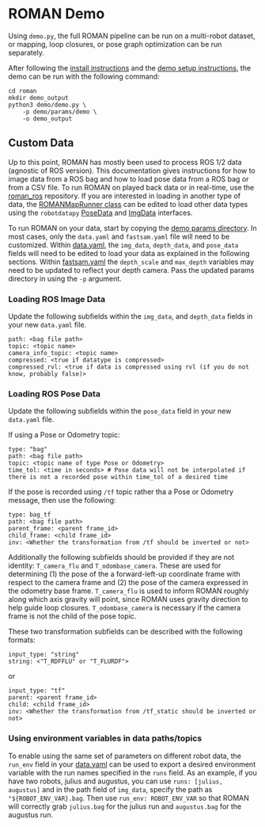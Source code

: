 # ROMAN Demo

Using `demo.py`, the full ROMAN pipeline can be run on a multi-robot dataset, or mapping, loop closures, or pose graph optimization can be run separately.

After following the [install instructions](../README.md/#install) and the [demo setup instructions](../README.md/#demo), the demo can be run with the following command:

```
cd roman
mkdir demo_output
python3 demo/demo.py \
    -p demo/params/demo \
    -o demo_output
```

## Custom Data

Up to this point, ROMAN has mostly been used to process ROS 1/2 data (agnostic of ROS version).
This documentation gives instructions for how to image data from a ROS bag and how to load pose data from a ROS bag or from a CSV file.
To run ROMAN on played back data or in real-time, use the [roman_ros](https://github.com/mit-acl/roman_ros) repository. 
If you are interested in loading in another type of data, the [ROMANMapRunner class](../roman/map/run.py) can be edited to load other data types using the `robotdatapy` [PoseData](https://github.com/mbpeterson70/robotdatapy/blob/main/robotdatapy/data/pose_data.py) and [ImgData](https://github.com/mbpeterson70/robotdatapy/blob/main/robotdatapy/data/img_data.py) interfaces.

To run ROMAN on your data, start by copying the [demo params directory](./params/demo).
In most cases, only the `data.yaml` and `fastsam.yaml` file will need to be customized. 
Within [data.yaml](./params/demo/data.yaml), the `img_data`, `depth_data`, and `pose_data` fields will need to be edited to load your data as explained in the following sections.
Within [fastsam.yaml](./params/demo/fastsam.yaml) the `depth_scale` and `max_depth` variables may need to be updated to reflect your depth camera.
Pass the updated params directory in using the `-p` argument.

### Loading ROS Image Data

Update the following subfields within the `img_data`, and `depth_data` fields in your new `data.yaml` file.

```
path: <bag file path>
topic: <topic name>
camera_info_topic: <topic name>
compressed: <true if datatype is compressed>
compressed_rvl: <true if data is compressed using rvl (if you do not know, probably false)>
```

### Loading ROS Pose Data

Update the following subfields within the `pose_data` field in your new `data.yaml` file.

If using a Pose or Odometry topic:

```
type: "bag"
path: <bag file path>
topic: <topic name of type Pose or Odometry>
time_tol: <time in seconds> # Pose data will not be interpolated if there is not a recorded pose within time_tol of a desired time
```

If the pose is recorded using `/tf` topic rather tha a Pose or Odometry message, then use the following:

```
type: bag_tf
path: <bag file path>
parent_frame: <parent frame_id>
child_frame: <child frame_id>
inv: <Whether the transformation from /tf should be inverted or not>
```

Additionally the following subfields should be provided if they are not identity: `T_camera_flu` and `T_odombase_camera`. These are used for determining (1) the pose of the a forward-left-up coordinate frame with respect to the camera frame and (2) the pose of the camera expressed in the odometry base frame. `T_camera_flu` is used to inform ROMAN roughly along which axis gravity will point, since ROMAN uses gravity direction to help guide loop closures. `T_odombase_camera` is necessary if the camera frame is not the child of the pose topic.

These two transformation subfields can be described with the following formats:

```
input_type: "string"
string: <"T_RDFFLU" or "T_FLURDF">
```

or 

```
input_type: "tf"
parent: <parent frame_id>
child: <child frame_id>
inv: <Whether the transformation from /tf_static should be inverted or not>
```

### Using environment variables in data paths/topics

To enable using the same set of parameters on different robot data, the `run_env` field in your [data.yaml](./params/demo/data.yaml) can be used to export a desired environment variable with the run names specified in the `runs` field. As an example, if you have two robots, julius and augustus, you can use `runs: [julius, augustus]` and in the path field of `img_data`, specify the path as `"${ROBOT_ENV_VAR}.bag`. Then use `run_env: ROBOT_ENV_VAR` so that ROMAN will correctly grab `julius.bag` for the julius run and `augustus.bag` for the augustus run.